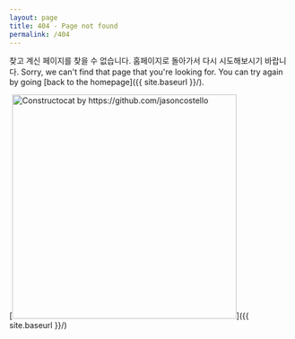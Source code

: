 ```yaml
---
layout: page
title: 404 - Page not found
permalink: /404
---
```


찾고 계신 페이지를 찾을 수 없습니다. 홈페이지로 돌아가서 다시 시도해보시기 바랍니다.
Sorry, we can't find that page that you're looking for. You can try again by going [back to the homepage]({{ site.baseurl }}/).

[<img src="{{ site.baseurl }}/images/404.jpg" alt="Constructocat by https://github.com/jasoncostello" style="width: 400px;"/>]({{ site.baseurl }}/)
